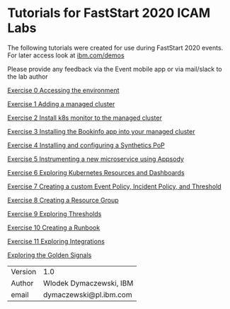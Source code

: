 # Tutorials for FastStart 2020 ICAM Labs

The following tutorials were created for use during FastStart 2020 events. For later access look at [ibm.com/demos](httsp://www.ibm.com/demos)

Please provide any feedback via the Event mobile app or via mail/slack to the lab author

[Exercise 0 Accessing the environment](./LabGuides/Exercise0/README.md)

[Exercise 1 Adding a managed cluster](./LabGuides/Exercise1/README.md)

[Exercise 2 Install k8s monitor to the managed cluster](./LabGuides/Exercise2/README.md)

[Exercise 3 Installing the Bookinfo app into your managed cluster](./LabGuides/Exercise3/README.md)

[Exercise 4 Installing and configuring a Synthetics PoP](./LabGuides/Exercise4/README.md)

[Exercise 5 Instrumenting a new microservice using Appsody](./LabGuides/Exercise5/README.md)

[Exercise 6 Exploring Kubernetes Resources and Dashboards](./LabGuides/Exercise6/README.md)

[Exercise 7 Creating a custom Event Policy, Incident Policy, and Threshold](./LabGuides/Exercise7/README.md)

[Exercise 8 Creating a Resource Group](./LabGuides/Exercise8/README.md)

[Exercise 9 Exploring Thresholds](./LabGuides/Exercise9/README.md)

[Exercise 10 Creating a Runbook](./LabGuides/Exercise10/README.md)

[Exercise 11 Exploring Integrations](./LabGuides/Exercise11/README.md)

[Exploring the Golden Signals](./LabGuides/Exercise12/README.md)


<table>
  <tr>
    <td>Version</td>
    <td>1.0</td>
  </tr>
  <tr>
    <td>Author</td>
    <td>Wlodek Dymaczewski, IBM</td>
  </tr>
  <tr>
    <td>email</td>
    <td>dymaczewski@pl.ibm.com</td>
  </tr>
</table>